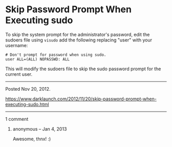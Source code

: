 # Skip Password Prompt When Executing sudo

To skip the system prompt for the administrator's password, edit the sudoers file using `visudo` add the following replacing "user" with your username:

```
# Don't prompt for password when using sudo.
user ALL=(ALL) NOPASSWD: ALL
```

This will modify the sudoers file to skip the sudo password prompt for the current user.

---

Posted Nov 20, 2012.

https://www.darklaunch.com/2012/11/20/skip-password-prompt-when-executing-sudo.html

---

1 comment

<ol><li><div>

anonymous &ndash; Jan 4, 2013<div>

Awesome, thnx! :)

</div></div></li></ol>